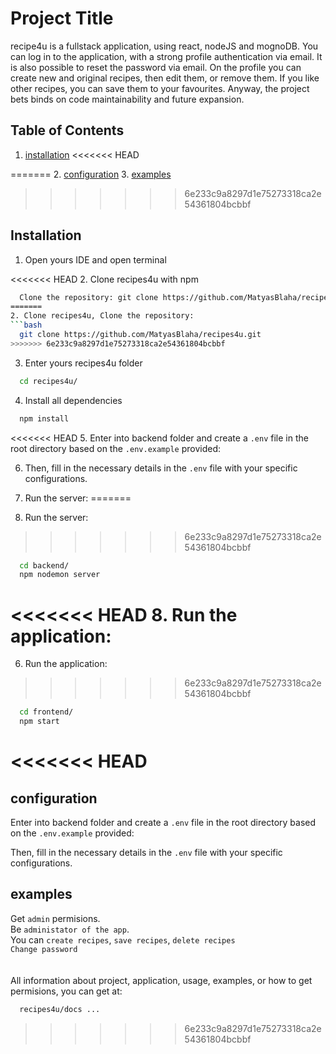 # Project Title

recipe4u is a fullstack application, using react, nodeJS and mognoDB. You can log in to the application, with a strong profile authentication via email. It is also possible to reset the password via email. On the profile you can create new and original recipes, then edit them, or remove them. If you like other recipes, you can save them to your favourites. Anyway, the project bets binds on code maintainability and future expansion.

## Table of Contents

1. [installation](#installation)
<<<<<<< HEAD

=======
2. [configuration](#configuration)
3. [examples](#examples)
>>>>>>> 6e233c9a8297d1e75273318ca2e54361804bcbbf

## Installation

1. Open yours IDE and open terminal

<<<<<<< HEAD
2. Clone recipes4u with npm
```bash
  Clone the repository: git clone https://github.com/MatyasBlaha/recipes4u.git
=======
2. Clone recipes4u, Clone the repository:
```bash
  git clone https://github.com/MatyasBlaha/recipes4u.git
>>>>>>> 6e233c9a8297d1e75273318ca2e54361804bcbbf
```

3. Enter yours recipes4u folder
```bash
  cd recipes4u/
```

4. Install all dependencies
```bash
  npm install
```

<<<<<<< HEAD
5. Enter into backend folder and create a `.env` file in the root directory based on the `.env.example` provided:

6. Then, fill in the necessary details in the `.env` file with your specific configurations.

7. Run the server:
=======
5. Run the server:
>>>>>>> 6e233c9a8297d1e75273318ca2e54361804bcbbf
```bash
  cd backend/
  npm nodemon server
```

<<<<<<< HEAD
8. Run the application:
=======
6. Run the application:
>>>>>>> 6e233c9a8297d1e75273318ca2e54361804bcbbf
```bash
  cd frontend/
  npm start
```
<<<<<<< HEAD
=======

## configuration

Enter into backend folder and create a `.env` file in the root directory based on the `.env.example` provided:

Then, fill in the necessary details in the `.env` file with your specific configurations.
## examples

Get ``admin`` permisions. \
Be ``administator of the app``. \
You can ``create recipes``, ``save recipes``, ``delete recipes``\
``Change password``\
\
\
All information about project, application, usage, examples, or how to get permisions, you can get at:
```bash
  recipes4u/docs ...
``` 


>>>>>>> 6e233c9a8297d1e75273318ca2e54361804bcbbf
